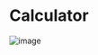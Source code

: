 # Calculator

![image](https://github.com/hexsparky/Calculator/assets/111631956/c1cf3dfb-5d30-48d7-8fe2-afebe324bdfc)

